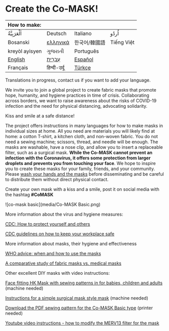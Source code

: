 # Create the Co-MASK! 

|How to make:||||
|:--|---|---|---|
| اَلْعَرَبِيَّةُ | Deutsch | Italiano | اُردُو |
| Bosanski   | [ελληνικά](https://docs.google.com/presentation/d/1wxX9T3keWJAIGZngB93HFvJZnJ3-_6vaQDpDb8kAoH0/edit?usp=sharing) | 한국어/韓國語 | Tiếng Việt |
| kreyòl ayisyen | ગુજરાતી | Português |  |
| [English](https://docs.google.com/presentation/d/1T_rO2Q8HKdWN_8hhGp65-JKylpn2vpFx0kGD602U618/edit?usp=sharing) | [עִבְרִית‎](https://docs.google.com/presentation/d/1cNT-sOp2vS-0BuAuIIPzrBh3zdez-ZKLi3l8RrRI3sY/edit?usp=sharing) | [Español](https://docs.google.com/presentation/d/1LXYo50ZgN1rFB-5t_2WhzbM1kg1Z7gD_UUVFEN1SblE/edit?usp=sharing) |     |
|Français|हिन्दी-उर्दू|[Türkçe](https://docs.google.com/presentation/d/1zsKw7xeurfuEbOJjGvUP_igr3cMyd7Jflbu0kfEKD1Y/edit#slide=id.g71aa90b52d_0_0)||

Translations in progress, contact us if you want to add your language.

We invite you to join a global project to create fabric masks that promote hope, humanity, and hygiene practices in time of crisis. Collaborating across borders, we want to raise awareness about the risks of COVID-19 infection and the need for physical distancing, advocating solidarity. 

Kiss and smile at a safe distance!

The project offers instructions in many languages for how to make masks in individual sizes at home. All you need are materials you will likely find at home: a cotton T-shirt, a kitchen cloth, and non-woven fabric. You do not need a sewing machine; scissors, thread, and needle will be enough. The masks are washable, have a nose clip, and allow you to insert a replaceable filter, such as a surgical mask. **While the Co-MASK cannot prevent an infection with the Coronavirus, it offers some protection from larger droplets and prevents you from touching your face**. We hope to inspire you to create these masks for your family, friends, and your community. Please [wash your hands and the masks](https://www.who.int/emergencies/diseases/novel-coronavirus-2019/advice-for-public/when-and-how-to-use-masks) before disseminating and be careful to distribute them without direct physical contact. 

Create your own mask with a kiss and a smile, post it on social media with the hashtag **#CoMASK**


![co-mask basic](media/Co-MASK Basic.png)

More information about the virus and hygiene measures:

[CDC: How to protect yourself and others](https://www.cdc.gov/coronavirus/2019-ncov/prepare/prevention.html)

[CDC guidelines on how to keep your workplace safe](https://www.cdc.gov/coronavirus/2019-ncov/downloads/workplace-school-and-home-guidance.pdf)



More information about masks, their hygiene and effectiveness

[WHO advice: when and how to use the masks](https://www.who.int/emergencies/diseases/novel-coronavirus-2019/advice-for-public/when-and-how-to-use-masks)

[A comparative study of fabric masks vs. medical masks](https://bmjopen.bmj.com/content/5/4/e006577)



Other excellent DIY masks with video instructions:

[Face fitting HK Mask with sewing patterns in for babies, children and adults](https://diymask.site/) (machine needed)

[Instructions for a simple surgical mask style mask](https://www.instructables.com/id/AB-Mask-for-a-Nurse-by-a-Nurse/) (machine needed)

[Download the PDF sewing pattern for the Co-MASK Basic type](https://www.infirmiers.com/pdf/masque-tissu.pdf) (printer needed)

[Youtube video instructions - how to modify the MERV13 filter for the mask](https://youtu.be/6T787NV6FpA)

